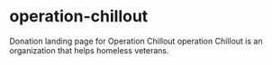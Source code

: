 # operation-chillout
Donation landing page for Operation Chillout
operation Chillout is an organization that helps homeless veterans.
